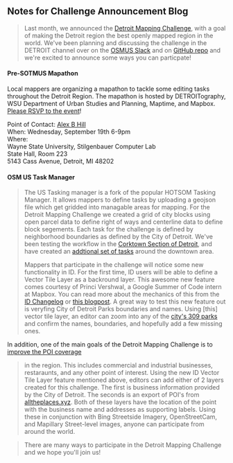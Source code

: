 

## Notes for Challenge Announcement Blog

>Last month, we announced the [Detroit Mapping Challenge](https://www.openstreetmap.us/2018/07/detroit-mapping-challenge-sotmus2018/),
>with a goal of making the Detroit region the best openly mapped region in the world. We've been planning and discussing the challenge
>in the DETROIT channel over on the [OSMUS Slack](https://osmus-slack.herokuapp.com/) and on [GitHub repo](https://github.com/osmus/detroit-mappng-challenge/issues)
>and we're excited to announce some ways you can particpate!

#### Pre-SOTMUS Mapathon

Local mappers are organizing a mapathon to tackle some editing tasks throughout the Detroit Region. The mapathon is hosted by DETROITography, WSU Department of Urban Studies and Planning, Maptime, and Mapbox. [Please RSVP to the event](https://detroitmapathon.splashthat.com)!

Point of Contact: [Alex B Hill](https://twitter.com/alexbhill)  
When: Wednesday, September 19th 6-9pm  
Where:  
   Wayne State University, Stilgenbauer Computer Lab  
   State Hall, Room 223  
   5143 Cass Avenue, Detroit, MI 48202  

#### OSM US Task Manager

>The US Tasking manager is a fork of the popular HOTSOM Tasking Manager. It allows mappers to define tasks by uploading a geojson file
>which get gridded into managable areas for mapping. For the Detroit Mapping Challenge we created a grid of city blocks using open parcel
>data to define right of ways and centerline data to define block segements. Each task for the challenge is defined by neighborhood
>boundaries as defined by the City of Detroit. We've been testing the workflow in the [Corktown Section of Detroit](https://tasks.openstreetmap.us/project/50), and have created an [addtional set of tasks](https://tasks.openstreetmap.us/contribute?difficulty=ALL&campaign=Detroit) around the downtown area. 
>
>Mappers that participate in the challenge will notice some new functionality in ID. For the first time,
>ID users will be able to define a Vector Tile Layer as a backround layer. This awesome new feature comes courtesy of Princi Vershwal,
>a Google Summer of Code intern at Mapbox. You can read more about the mechanics of this from the [ID Changelog](https://github.com/openstreetmap/iD/blob/master/CHANGELOG.md#2111) or [this blogpost](https://medium.com/@vershwal/vector-tile-support-for-openstreetmaps-id-editor-40b1cb77f63b).
>A great way to test this new feature out is veryfing City of Detroit Parks boundaries and names. Using [this] vector tile layer, an
>editor can zoom into any of the [city's 309 parks](https://data.detroitmi.gov/Fun/Parks-2016/yu9n-k8rd) and confirm the names, boundaries,
>and hopefully add a few missing ones.  
>
In addition, one of the main goals of the Detroit Mapping Challenge is to [improve the POI coverage](https://github.com/osmus/detroit-mapping-challenge/issues/8)
>in the region. This includes commercial and industrial businesses, restaraunts, and any other point of interest. Using the new ID
>Vector Tile Layer feature mentioned above, editors can add either of 2 layers created for this challenge. The first is business information
>provided by the City of Detroit. The seconds is an export of POI's from [alltheplaces.xyz](https://www.alltheplaces.xyz). Both of these
>layers have the location of the point with the business name and addresses as supporting labels. Using these in conjunction with
>Bing Streetside Imagery, OpenStreetCam, and Mapillary Street-level images, anyone can participate from around the world.

>There are many ways to participate in the Detroit Mapping Challenge and we hope you'll join us!

